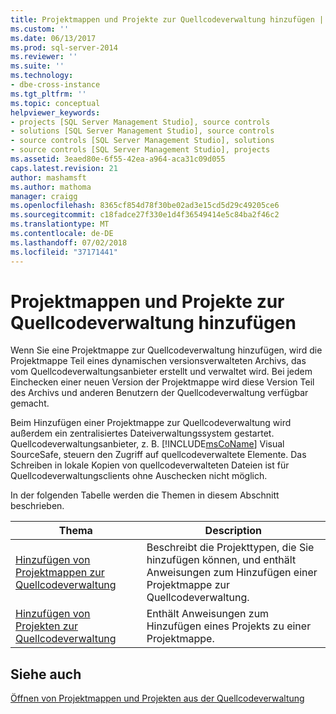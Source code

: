```yaml
---
title: Projektmappen und Projekte zur Quellcodeverwaltung hinzufügen | Microsoft-Dokumentation
ms.custom: ''
ms.date: 06/13/2017
ms.prod: sql-server-2014
ms.reviewer: ''
ms.suite: ''
ms.technology:
- dbe-cross-instance
ms.tgt_pltfrm: ''
ms.topic: conceptual
helpviewer_keywords:
- projects [SQL Server Management Studio], source controls
- solutions [SQL Server Management Studio], source controls
- source controls [SQL Server Management Studio], solutions
- source controls [SQL Server Management Studio], projects
ms.assetid: 3eaed80e-6f55-42ea-a964-aca31c09d055
caps.latest.revision: 21
author: mashamsft
ms.author: mathoma
manager: craigg
ms.openlocfilehash: 8365cf854d78f30be02ad3e15cd5d29c49205ce6
ms.sourcegitcommit: c18fadce27f330e1d4f36549414e5c84ba2f46c2
ms.translationtype: MT
ms.contentlocale: de-DE
ms.lasthandoff: 07/02/2018
ms.locfileid: "37171441"
---
```

# <a name="add-solutions-and-projects-to-source-control"></a>Projektmappen und Projekte zur Quellcodeverwaltung hinzufügen
  Wenn Sie eine Projektmappe zur Quellcodeverwaltung hinzufügen, wird die Projektmappe Teil eines dynamischen versionsverwalteten Archivs, das vom Quellcodeverwaltungsanbieter erstellt und verwaltet wird. Bei jedem Einchecken einer neuen Version der Projektmappe wird diese Version Teil des Archivs und anderen Benutzern der Quellcodeverwaltung verfügbar gemacht.  
  
 Beim Hinzufügen einer Projektmappe zur Quellcodeverwaltung wird außerdem ein zentralisiertes Dateiverwaltungssystem gestartet. Quellcodeverwaltungsanbieter, z. B. [!INCLUDE[msCoName](../includes/msconame-md.md)] Visual SourceSafe, steuern den Zugriff auf quellcodeverwaltete Elemente. Das Schreiben in lokale Kopien von quellcodeverwalteten Dateien ist für Quellcodeverwaltungsclients ohne Auschecken nicht möglich.  
  
 In der folgenden Tabelle werden die Themen in diesem Abschnitt beschrieben.  
  
|Thema|Description|  
|-----------|-----------------|  
|[Hinzufügen von Projektmappen zur Quellcodeverwaltung](../../2014/database-engine/add-solutions-to-source-control.md)|Beschreibt die Projekttypen, die Sie hinzufügen können, und enthält Anweisungen zum Hinzufügen einer Projektmappe zur Quellcodeverwaltung.|  
|[Hinzufügen von Projekten zur Quellcodeverwaltung](../../2014/database-engine/add-projects-to-source-control.md)|Enthält Anweisungen zum Hinzufügen eines Projekts zu einer Projektmappe.|  
  
## <a name="see-also"></a>Siehe auch  
 [Öffnen von Projektmappen und Projekten aus der Quellcodeverwaltung](../../2014/database-engine/open-solutions-and-projects-from-source-control.md)  
  
  
